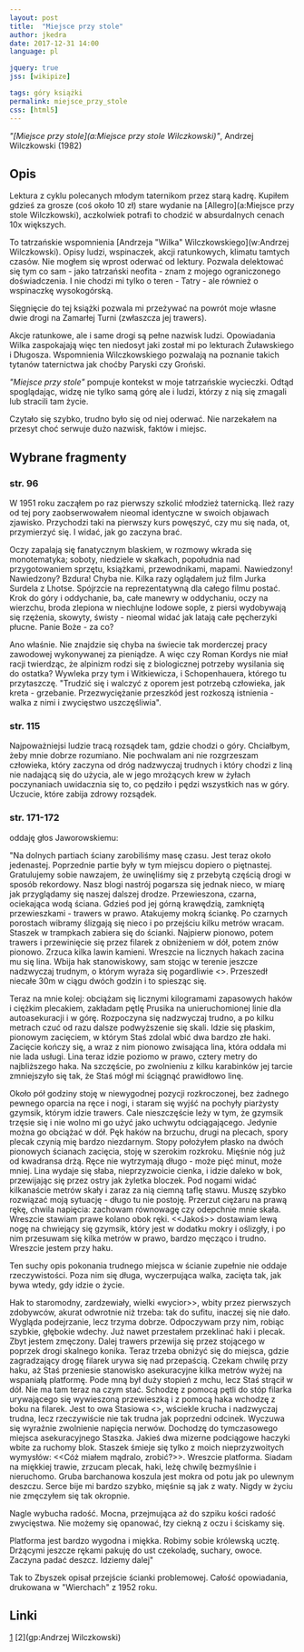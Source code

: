 ```yaml
---
layout: post
title:  "Miejsce przy stole"
author: jkedra
date: 2017-12-31 14:00
language: pl

jquery: true
jss: [wikipize]

tags: góry książki
permalink: miejsce_przy_stole
css: [html5]
---
```


_"[Miejsce przy stole](a:Miejsce przy stole Wilczkowski)"_,
Andrzej Wilczkowski (1982) 

## Opis

Lektura z cyklu polecanych młodym taternikom przez starą kadrę. Kupiłem gdzieś za
grosze (coś około 10 zł) stare wydanie na [Allegro](a:Miejsce przy stole Wilczkowski),
aczkolwiek potrafi to chodzić w absurdalnych cenach 10x większych.

To tatrzańskie wspomnienia
[Andrzeja "Wilka" Wilczkowskiego](w:Andrzej Wilczkowski).
Opisy ludzi, wspinaczek, akcji ratunkowych, klimatu tamtych czasów.
Nie mogłem się wprost oderwać od lektury. Pozwala delektować się tym co sam - jako
tatrzański neofita - znam z mojego ograniczonego doświadczenia.
I nie chodzi mi tylko o teren - Tatry - ale również o wspinaczkę wysokogórską.

Sięgnięcie do tej książki pozwala mi przeżywać na powrót moje własne dwie drogi
na Zamarłej Turni (zwłaszcza jej trawers).

Akcje ratunkowe, ale i same drogi są pełne nazwisk ludzi. Opowiadania Wilka
zaspokajają więc ten niedosyt jaki został mi po lekturach Żuławskiego i
Długosza. Wspomnienia Wilczkowskiego pozwalają na poznanie takich tytanów
taternictwa jak choćby Paryski czy Groński.

_"Miejsce przy stole"_ pompuje kontekst w moje tatrzańskie wycieczki.
Odtąd spoglądając, widzę nie tylko samą górę ale i ludzi, którzy z nią się zmagali
lub stracili tam życie. 

Czytało się szybko, trudno było się od niej oderwać. Nie narzekałem na przesyt choć
serwuje dużo nazwisk, faktów i miejsc.

## Wybrane fragmenty

### str. 96

W 1951 roku zacząłem po raz pierwszy szkolić młodzież taternicką.
Ileż razy od tej pory zaobserwowałem nieomal identyczne w swoich
objawach zjawisko. Przychodzi taki na pierwszy kurs powęszyć, czy mu się
nada, ot, przymierzyć się. I widać, jak go zaczyna brać.

Oczy zapalają się fanatycznym blaskiem, w rozmowy wkrada się monotematyka;
soboty, niedziele w skałkach, popołudnia nad przygotowaniem sprzętu, książkami,
przewodnikami, mapami. Nawiedzony!
  Nawiedzony? Bzdura! Chyba nie. Kilka razy oglądałem już film Jurka Surdela
z Lhotse. Spójrzcie na reprezentatywną dla całego filmu postać.
Krok do góry i oddychanie, ba, całe manewry w oddychaniu, oczy na wierzchu,
broda zlepiona w niechlujne lodowe sople, z piersi wydobywają się rzężenia,
skowyty, świsty - nieomal widać jak latają całe pęcherzyki płucne.
Panie Boże - za co?

Ano właśnie. Nie znajdzie się chyba na świecie tak morderczej pracy
zawodowej wykonywanej za pieniądze. A więc czy Roman Kordys nie miał racji
twierdząc, że alpinizm rodzi się z biologicznej potrzeby wysilania się do
ostatka? Wywleka przy tym i Witkiewicza, i Schopenhauera, którego tu
przytaszczę. "Trudzić się i walczyć z oporem jest potrzebą człowieka,
jak kreta - grzebanie. Przezwyciężanie przeszkód jest rozkoszą
istnienia - walka z nimi i zwycięstwo uszczęśliwia".

### str. 115

Najpoważniejsi ludzie tracą rozsądek tam, gdzie chodzi o góry.
Chciałbym, żeby mnie dobrze rozumiano. Nie pochwalam ani nie rozgrzeszam
człowieka, który zaczyna od dróg nadzwyczaj trudnych i który chodzi
z liną nie nadającą się do użycia, ale w jego mrożących krew w żyłach
poczynaniach uwidacznia się to, co pędziło i pędzi wszystkich nas w góry.
Uczucie, które zabija zdrowy rozsądek.

### str. 171-172

oddaję głos Jaworowskiemu:

"Na dolnych partiach ściany zarobiliśmy masę czasu. Jest teraz około
jedenastej. Poprzednie partie były w tym miejscu dopiero o piętnastej.
Gratulujemy sobie nawzajem, że uwinęliśmy się z przebytą częścią drogi w sposób
rekordowy.  Nasz blogi nastrój pogarsza się jednak nieco, w miarę jak
przyglądamy się naszej dalszej drodze. Przewieszona, czarna, ociekająca wodą
ściana. Gdzieś pod jej górną krawędzią, zamkniętą przewieszkami - trawers w
prawo. Atakujemy mokrą ściankę. Po czarnych porostach wibramy ślizgają się
nieco i po przejściu kilku metrów wracam. Staszek w trampkach zabiera się do
ścianki.  Najpierw pionowo, potem trawers i przewinięcie się przez filarek z
obniżeniem w dół, potem znów pionowo. Zrzuca kilka lawin kamieni. Wreszcie na
licznych hakach zacina mu się lina. Wbija hak stanowiskowy, sam stojąc w
terenie jeszcze nadzwyczaj trudnym, o którym wyraża się pogardliwie
<<autostrada>>. Przeszedł niecałe 30m w ciągu dwóch godzin i to spiesząc
się.

Teraz na mnie kolej: obciążam się licznymi kilogramami zapasowych haków i
ciężkim plecakiem, zakładam pętlę Prusika na unieruchomionej linie dla
autoasekuracji i w górę. Rozpoczyna się nadzwyczaj trudno, a po kilku metrach
czuć od razu dalsze podwyższenie się skali. Idzie się płaskim, pionowym
zacięciem, w którym Staś zdolal wbić dwa bardzo złe haki. Zacięcie kończy się,
a wraz z nim pionowo zwisająca lina, która oddała mi nie lada usługi. Lina
teraz idzie poziomo w prawo, cztery metry do najbliższego haka. Na szczęście,
po zwolnieniu z kilku karabinków jej tarcie zmniejszyło się tak, że Staś mógł
mi ściągnąć prawidłowo linę.

Około pół godziny stoję w niewygodnej pozycji rozkroczonej, bez żadnego pewnego
oparcia na ręce i nogi, i staram się wyjść na pochyły piarżysty gzymsik, którym
idzie trawers. Cale nieszczęście leży w tym, że gzymsik trzęsie się i nie wolno
mi go użyć jako uchwytu odciągającego. Jedynie można go obciążać w dół. Pęk
haków na brzuchu, drugi na plecach, spory plecak czynią mię bardzo niezdarnym.
Stopy położyłem płasko na dwóch pionowych ścianach zacięcia, stoję w szerokim
rozkroku. Mięśnie nóg już od kwadransa drżą. Ręce nie wytrzymają długo - może
pięć minut, może mniej. Lina wydaje się słaba, nieprzyzwoicie cienka, i idzie
daleko w bok, przewijając się przez ostry jak żyletka bloczek. Pod nogami widać
kilkanaście metrów skały i zaraz za nią ciemną taflę stawu. Muszę szybko
rozwiązać moją sytuację - długo tu nie postoję. Przerzut ciężaru na prawą rękę,
chwila napięcia: zachowam równowagę czy odepchnie mnie skała. Wreszcie stawiam
prawe kolano obok ręki. <<Jakoś>> dostawiam lewą nogę na chwiejący się gzymsik,
który jest w dodatku mokry i oślizgły, i po nim przesuwam się kilka metrów w
prawo, bardzo męcząco i trudno. Wreszcie jestem przy haku.

Ten suchy opis pokonania trudnego miejsca w ścianie zupełnie nie oddaje
rzeczywistości. Poza nim się długa, wyczerpująca walka, zacięta tak, jak bywa
wtedy, gdy idzie o życie.

Hak to staromodny, zardzewiały, wielki «wycior>>, wbity przez pierwszych
zdobywców, akurat odwrotnie niż trzeba: tak do sufitu, inaczej się nie dało.
Wygląda podejrzanie, lecz trzyma dobrze. Odpoczywam przy nim, robiąc szybkie,
głębokie wdechy. Już nawet przestałem przeklinać haki i plecak. Zbyt jestem
zmęczony. Dalej trawers przewija się przez stojącego w poprzek drogi skalnego
konika. Teraz trzeba obniżyć się do miejsca, gdzie zagradzający drogę filarek
urywa się nad przepaścią. Czekam chwilę przy haku, aż Staś przeniesie
stanowisko asekuracyjne kilka metrów wyżej na wspaniałą platformę. Pode mną był
duży stopień z mchu, lecz Staś strącił w dół. Nie ma tam teraz na czym stać.
Schodzę z pomocą pętli do stóp filarka urywającego się wywieszoną przewieszką i
z pomocą haka wchodzę z boku na filarek. Jest to owa Stasiowa <<autostrada>>,
wściekle krucha i nadzwyczaj trudna, lecz rzeczywiście nie tak trudna jak
poprzedni odcinek. Wyczuwa się wyraźnie zwolnienie napięcia nerwów. Dochodzę do
tymczasowego miejsca asekuracyjnego Staszka. Jakieś dwa mizerne podciągowe
haczyki wbite za ruchomy blok. Staszek śmieje się tylko z moich nieprzyzwoitych
wymysłów: <<Cóż miałem mądralo, zrobić?>>. Wreszcie platforma. Siadam na
miękkiej trawie, zrzucam plecak, haki, leżę chwilę bezmyślnie i nieruchomo.
Gruba barchanowa koszula jest mokra od potu jak po ulewnym deszczu. Serce bije
mi bardzo szybko, mięśnie są jak z waty. Nigdy w życiu nie zmęczyłem się tak
okropnie.

Nagle wybucha radość. Mocna, przejmująca aż do szpiku kości radość zwycięstwa.
Nie możemy się opanować, łzy ciekną z oczu i ściskamy się.

Platforma jest bardzo wygodna i miękka. Robimy sobie królewską ucztę. Drżącymi
jeszcze rękami pakuję do ust czekoladę, suchary, owoce. Zaczyna padać deszcz.
Idziemy dalej"

Tak to Zbyszek opisał przejście ścianki problemowej. Całość opowiadania,
drukowana w "Wierchach" z 1952 roku.

## Linki

[1](https://www.goryonline.com/andrzej-wilczkowski,12190,i.html)
[2](gp:Andrzej Wilczkowski)


